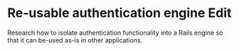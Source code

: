 # Re-usable authentication engine Edit

Research how to isolate authentication functionality into a Rails engine so that it can be-used as-is in other applications. 


